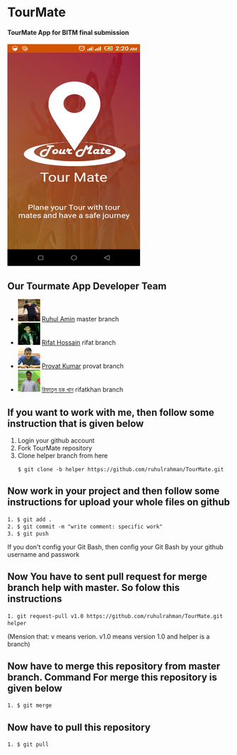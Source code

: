 # TourMate
#### TourMate App for BITM final submission

<img src="logo.png" width="300" height="500">

## Our Tourmate App Developer Team
 - <img src="ruhul.jpg" width="50" height="50"> [Ruhul Amin](https://www.facebook.com/Ruhul14.02) master branch
 - <img src="rifat.jpg" width="50" height="50"> [Rifat Hossain](https://www.facebook.com/rifat.hossain.007) rifat branch
 - <img src="provat.jpg" width="50" height="50"> [Provat Kumar](https://www.facebook.com/provat.kumar.754) provat branch
 - <img src="rifatkhan.jpg" width="50" height="50"> [রিফাতুল হক খান](https://www.facebook.com/rifatulhaquekhan) rifatkhan branch
 
## If you want to work with me, then follow some instruction that is given below
1. Login your github account
2. Fork TourMate repository
3. Clone helper branch from here
	```
	$ git clone -b helper https://github.com/ruhulrahman/TourMate.git
	```
	
## Now work in your project and then follow some instructions for upload your whole files on github
	1. $ git add .
	2. $ git commit -m "write comment: specific work"
	3. $ git push
If you don't config your Git Bash, then config your Git Bash by your github username and passwork
	
## Now You have to sent pull request for merge branch help with master. So folow this instructions
	1. git request-pull v1.0 https://github.com/ruhulrahman/TourMate.git helper
(Mension that: v means verion. v1.0 means version 1.0 and helper is a branch)
## Now have to merge this repository from master branch. Command For merge this repository is given below
	1. $ git merge
## Now have to pull this repository
	1. $ git pull

